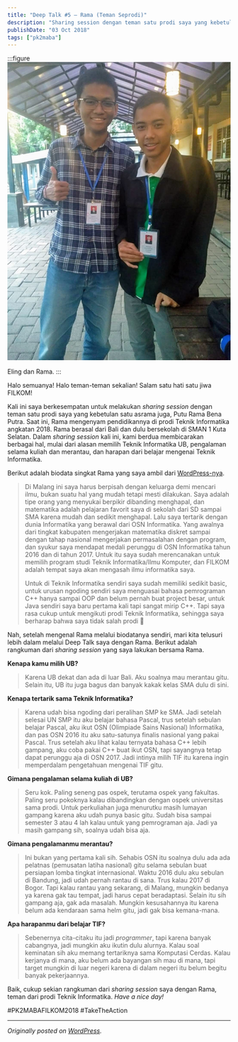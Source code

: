```yaml
---
title: "Deep Talk #5 – Rama (Teman Seprodi)"
description: "Sharing session dengan teman satu prodi saya yang kebetulan satu asrama juga, Putu Rama Bena Putra."
publishDate: "03 Oct 2018"
tags: ["pk2maba"]
---
```


:::figure
![Eling dan Rama.](cover.jpg "Eling dan Rama.")

Eling dan Rama.
:::

Halo semuanya! Halo teman-teman sekalian! Salam satu hati satu jiwa FILKOM!

Kali ini saya berkesempatan untuk melakukan _sharing session_ dengan teman satu prodi saya yang kebetulan satu asrama juga, Putu Rama Bena Putra. Saat ini, Rama mengenyam pendidikannya di prodi Teknik Informatika angkatan 2018. Rama berasal dari Bali dan dulu bersekolah di SMAN 1 Kuta Selatan. Dalam _sharing session_ kali ini, kami berdua membicarakan berbagai hal, mulai dari alasan memilih Teknik Informatika UB, pengalaman selama kuliah dan merantau, dan harapan dari belajar mengenai Teknik Informatika.

Berikut adalah biodata singkat Rama yang saya ambil dari [WordPress-nya](https://ramabenarb.wordpress.com/2018/08/18/about-me/).

> Di Malang ini saya harus berpisah dengan keluarga demi mencari ilmu, bukan suatu hal yang mudah tetapi mesti dilakukan. Saya adalah tipe orang yang menyukai berpikir dibanding menghapal, dan matematika adalah pelajaran favorit saya di sekolah dari SD sampai SMA karena mudah dan sedikit menghapal. Lalu saya tertarik dengan dunia Informatika yang berawal dari OSN Informatika. Yang awalnya dari tingkat kabupaten mengerjakan matematika diskret sampai dengan tahap nasional mengerjakan permasalahan dengan program, dan syukur saya mendapat medali perunggu di OSN Informatika tahun 2016 dan di tahun 2017. Untuk itu saya sudah merencanakan untuk memilih program studi Teknik Informatika/Ilmu Komputer, dan FILKOM adalah tempat saya akan mengasah ilmu informatika saya.
>
> Untuk di Teknik Informatika sendiri saya sudah memiliki sedikit basic, untuk urusan ngoding sendiri saya menguasai bahasa pemrograman C++ hanya sampai OOP dan belum pernah buat project besar, untuk Java sendiri saya baru pertama kali tapi sangat mirip C++. Tapi saya rasa cukup untuk mengikuti prodi Teknik Informatika, sehingga saya berharap bahwa saya tidak salah prodi 🙂

Nah, setelah mengenal Rama melalui biodatanya sendiri, mari kita telusuri lebih dalam melalui Deep Talk saya dengan Rama. Berikut adalah rangkuman dari _sharing session_ yang saya lakukan bersama Rama.

**Kenapa kamu milih UB?**

> Karena UB dekat dan ada di luar Bali. Aku soalnya mau merantau gitu. Selain itu, UB itu juga bagus dan banyak kakak kelas SMA dulu di sini.

**Kenapa tertarik sama Teknik Informatika?**

> Karena udah bisa ngoding dari peralihan SMP ke SMA. Jadi setelah selesai UN SMP itu aku belajar bahasa Pascal, trus setelah sebulan belajar Pascal, aku ikut OSN (Olimpiade Sains Nasional) Informatika, dan pas OSN 2016 itu aku satu-satunya finalis nasional yang pakai Pascal. Trus setelah aku lihat kalau ternyata bahasa C++ lebih gampang, aku coba pakai C++ buat ikut OSN, tapi sayangnya tetap dapat perunggu aja di OSN 2017. Jadi intinya milih TIF itu karena ingin memperdalam pengetahuan mengenai TIF gitu.

**Gimana pengalaman selama kuliah di UB?**

> Seru kok. Paling seneng pas ospek, terutama ospek yang fakultas. Paling seru pokoknya kalau dibandingkan dengan ospek universitas sama prodi. Untuk perkuliahan juga menurutku masih lumayan gampang karena aku udah punya basic gitu. Sudah bisa sampai semester 3 atau 4 lah kalau untuk yang pemrograman aja. Jadi ya masih gampang sih, soalnya udah bisa aja.

**Gimana pengalamanmu merantau?**

> Ini bukan yang pertama kali sih. Sehabis OSN itu soalnya dulu ada ada pelatnas (pemusatan latiha nasional) gitu selama sebulan buat persiapan lomba tingkat internasional. Waktu 2016 dulu aku sebulan di Bandung, jadi udah pernah rantau di sana. Trus kalau 2017 di Bogor. Tapi kalau rantau yang sekarang, di Malang, mungkin bedanya ya karena gak tau tempat, jadi harus cepat beradaptasi. Selain itu sih gampang aja, gak ada masalah. Mungkin kesusahannya itu karena belum ada kendaraan sama helm gitu, jadi gak bisa kemana-mana.

**Apa harapanmu dari belajar TIF?**

> Sebenernya cita-citaku itu jadi _programmer_, tapi karena banyak cabangnya, jadi mungkin aku ikutin dulu alurnya. Kalau soal keminatan sih aku memang tertariknya sama Komputasi Cerdas. Kalau kerjanya di mana, aku belum ada bayangan sih mau di mana, tapi target mungkin di luar negeri karena di dalam negeri itu belum begitu banyak pekerjaannya.

Baik, cukup sekian rangkuman dari _sharing session_ saya dengan Rama, teman dari prodi Teknik Informatika. _Have a nice day!_

\#PK2MABAFILKOM2018 #TakeTheAction

---

_Originally posted on [WordPress](https://elingp.wordpress.com/2018/10/03/deep-talk-5/)._

